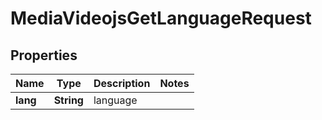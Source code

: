 

# MediaVideojsGetLanguageRequest


## Properties

| Name | Type | Description | Notes |
|------------ | ------------- | ------------- | -------------|
|**lang** | **String** | language |  |



